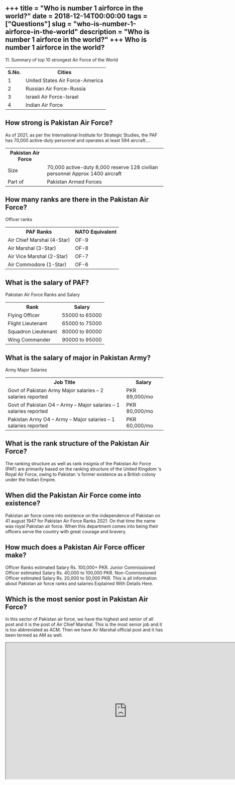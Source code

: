 +++
title = "Who is number 1 airforce in the world?"
date = 2018-12-14T00:00:00
tags = ["Questions"]
slug = "who-is-number-1-airforce-in-the-world"
description = "Who is number 1 airforce in the world?"
+++
Who is number 1 airforce in the world?
--------------------------------------

11\. Summary of top 10 strongest Air Force of the World

<table><tr><th>S.No.</th><th>Cities</th></tr><tr><td>1</td><td>United States Air Force-America</td></tr><tr><td>2</td><td>Russian Air Force-Russia</td></tr><tr><td>3</td><td>Israeli Air Force-Israel</td></tr><tr><td>4</td><td>Indian Air Force</td></tr></table>

How strong is Pakistan Air Force?
---------------------------------

As of 2021, as per the International Institute for Strategic Studies, the PAF has 70,000 active-duty personnel and operates at least 594 aircraft….

<table><tr><th>Pakistan Air Force</th></tr><tr><td>Size</td><td>70,000 active-duty 8,000 reserve 128 civilian personnel Approx 1400 aircraft</td></tr><tr><td>Part of</td><td>Pakistan Armed Forces</td></tr></table>

How many ranks are there in the Pakistan Air Force?
---------------------------------------------------

Officer ranks

<table><tr><th>PAF Ranks</th><th>NATO Equivalent</th></tr><tr><td>Air Chief Marshal (4-Star)</td><td>OF-9</td></tr><tr><td>Air Marshal (3-Star)</td><td>OF-8</td></tr><tr><td>Air Vice Marshal (2-Star)</td><td>OF-7</td></tr><tr><td>Air Commodore (1-Star)</td><td>OF-6</td></tr></table>

What is the salary of PAF?
--------------------------

Pakistan Air Force Ranks and Salary

<table><tr><th>Rank</th><th>Salary</th></tr><tr><td>Flying Officer</td><td>55000 to 65000</td></tr><tr><td>Flight Lieutenant</td><td>65000 to 75000</td></tr><tr><td>Squadron Lieutenant</td><td>80000 to 90000</td></tr><tr><td>Wing Commander</td><td>90000 to 95000</td></tr></table>

What is the salary of major in Pakistan Army?
---------------------------------------------

Army Major Salaries

<table><tr><th>Job Title</th><th>Salary</th></tr><tr><td>Govt of Pakistan Army Major salaries – 2 salaries reported</td><td>PKR 89,000/mo</td></tr><tr><td>Govt of Pakistan O4 – Army – Major salaries – 1 salaries reported</td><td>PKR 80,000/mo</td></tr><tr><td>Pakistan Army O4 – Army – Major salaries – 1 salaries reported</td><td>PKR 60,000/mo</td></tr></table>

What is the rank structure of the Pakistan Air Force?
-----------------------------------------------------

The ranking structure as well as rank insignia of the Pakistan Air Force (PAF) are primarily based on the ranking structure of the United Kingdom ‘s Royal Air Force, owing to Pakistan ‘s former existence as a British colony under the Indian Empire.

When did the Pakistan Air Force come into existence?
----------------------------------------------------

Pakistan air force come into existence on the independence of Pakistan on 41 august 1947 for Pakistan Air Force Ranks 2021. On that time the name was royal Pakistan air force. When this department comes into being their officers serve the country with great courage and bravery.

How much does a Pakistan Air Force officer make?
------------------------------------------------

Officer Ranks estimated Salary Rs. 100,000+ PKR. Junior Commissioned Officer estimated Salary Rs. 40,000 to 100,000 PKR. Non-Commissioned Officer estimated Salary Rs. 20,000 to 50,000 PKR. This is all information about Pakistan air force ranks and salaries Explained With Details Here.

Which is the most senior post in Pakistan Air Force?
----------------------------------------------------

In this sector of Pakistan air force, we have the highest and senior of all post and it is the post of Air Chief Marshal. This is the most senior job and it is too abbreviated as ACM. Then we have Air Marshal official post and it has been termed as AM as well.

<iframe allow="accelerometer; autoplay; clipboard-write; encrypted-media; gyroscope; picture-in-picture" allowfullscreen="" class="__youtube_prefs__  epyt-is-override  no-lazyload" data-no-lazy="1" data-origheight="433" data-origwidth="770" data-skipgform_ajax_framebjll="" height="433" id="_ytid_21971" loading="lazy" src="https://www.youtube.com/embed/V9xH_ID2pUc?enablejsapi=1&autoplay=0&cc_load_policy=0&cc_lang_pref=&iv_load_policy=1&loop=0&modestbranding=0&rel=1&fs=1&playsinline=0&autohide=2&theme=dark&color=red&controls=1&" title="YouTube player" width="770"></iframe>